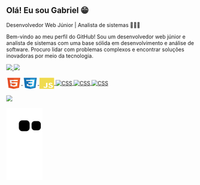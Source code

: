 ## Olá! Eu sou Gabriel 😁
Desenvolvedor Web Júnior | Analista de sistemas 👨‍💻🚀

Bem-vindo ao meu perfil do GitHub! Sou um desenvolvedor web júnior e analista de sistemas com uma base sólida em desenvolvimento e análise de software. Procuro lidar com problemas complexos e encontrar soluções inovadoras por meio da tecnologia.

 <div>
   <a href="https://github.com/biel-codee">
   <img height="180em" src="https://github-readme-stats.vercel.app/api?username=biel-codee&show_icons=true&theme=tokyonight&include_all_commits=true&count_private=true"/>
   <img height="180em" src="https://github-readme-stats.vercel.app/api/top-langs/?username=biel-codee&layout=compact&langs_count=6&theme=tokyonight"/>

</div>
<div style="display: inline_block"><br>
  <img align="center" alt="HTML" height="30" width="40" src="https://raw.githubusercontent.com/devicons/devicon/master/icons/html5/html5-original.svg">
  <img align="center" alt="CSS" height="30" width="40" src="https://raw.githubusercontent.com/devicons/devicon/master/icons/css3/css3-original.svg">
  <img align="center" alt="Js" height="30" width="40" src="https://raw.githubusercontent.com/devicons/devicon/master/icons/javascript/javascript-plain.svg">
  <img align="center" alt="CSS" height="30" width="40" src="https://cdn.jsdelivr.net/gh/devicons/devicon/icons/react/react-original.svg" />
  <img align="center" alt="CSS" height="30" width="40" src="https://cdn.jsdelivr.net/gh/devicons/devicon/icons/nodejs/nodejs-original.svg" />
  <img align="center" alt="CSS" height="30" width="40" src="https://cdn.jsdelivr.net/gh/devicons/devicon/icons/firebase/firebase-plain.svg" />
          
  

</div>
 
 <br>
 
 
<div> 
  <a href="https://www.linkedin.com/in/gabriel-fd/overlay/contact-info/" target="_blank"><img src="https://img.shields.io/badge/-LinkedIn-%230077B5?style=for-the-badge&logo=linkedin&logoColor=white" target="_blank"></a> 
 
  ![Snake animation](https://github.com/biel-codee/biel-codee/blob/output/github-contribution-grid-snake.svg)

</div>
 
